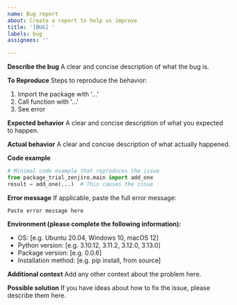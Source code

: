 ```yaml
---
name: Bug report
about: Create a report to help us improve
title: '[BUG] '
labels: bug
assignees: ''

---
```


**Describe the bug**
A clear and concise description of what the bug is.

**To Reproduce**
Steps to reproduce the behavior:
1. Import the package with '...'
2. Call function with '...'
3. See error

**Expected behavior**
A clear and concise description of what you expected to happen.

**Actual behavior**
A clear and concise description of what actually happened.

**Code example**
```python
# Minimal code example that reproduces the issue
from package_trial_zenjiro.main import add_one
result = add_one(...)  # This causes the issue
```

**Error message**
If applicable, paste the full error message:
```
Paste error message here
```

**Environment (please complete the following information):**
- OS: [e.g. Ubuntu 20.04, Windows 10, macOS 12]
- Python version: [e.g. 3.10.12, 3.11.2, 3.12.0, 3.13.0]
- Package version: [e.g. 0.0.6]
- Installation method: [e.g. pip install, from source]

**Additional context**
Add any other context about the problem here.

**Possible solution**
If you have ideas about how to fix the issue, please describe them here.
